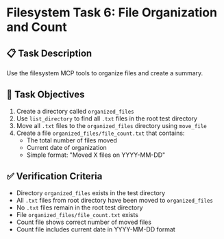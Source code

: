 # Filesystem Task 6: File Organization and Count

## 📋 Task Description

Use the filesystem MCP tools to organize files and create a summary.

## 🎯 Task Objectives

1. Create a directory called `organized_files`
2. Use `list_directory` to find all `.txt` files in the root test directory
3. Move all `.txt` files to the `organized_files` directory using `move_file`
4. Create a file `organized_files/file_count.txt` that contains:
   - The total number of files moved
   - Current date of organization
   - Simple format: "Moved X files on YYYY-MM-DD"

## ✅ Verification Criteria

- Directory `organized_files` exists in the test directory
- All `.txt` files from root directory have been moved to `organized_files`
- No `.txt` files remain in the root test directory
- File `organized_files/file_count.txt` exists
- Count file shows correct number of moved files
- Count file includes current date in YYYY-MM-DD format

